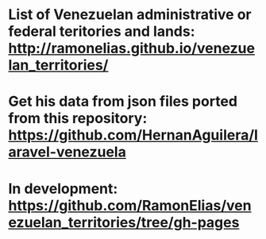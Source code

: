# List of Venezuelan administrative or federal teritories and lands: http://ramonelias.github.io/venezuelan_territories/

# Get his data from json files ported from this repository: https://github.com/HernanAguilera/laravel-venezuela 

# In development: https://github.com/RamonElias/venezuelan_territories/tree/gh-pages
